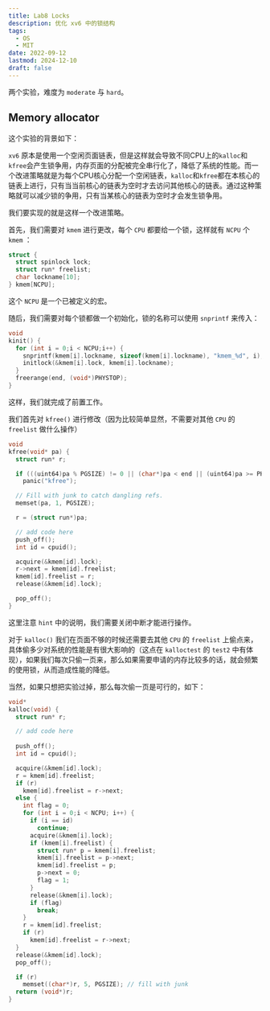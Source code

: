```yaml
---
title: Lab8 Locks
description: 优化 xv6 中的锁结构
tags:
  - OS
  - MIT
date: 2022-09-12
lastmod: 2024-12-10
draft: false
---
```


两个实验，难度为 `moderate` 与 `hard`。

## Memory allocator

这个实验的背景如下：

`xv6` 原本是使用一个空闲页面链表，但是这样就会导致不同CPU上的`kalloc`和`kfree`会产生锁争用，内存页面的分配被完全串行化了，降低了系统的性能。而一个改进策略就是为每个CPU核心分配一个空闲链表，`kalloc`和`kfree`都在本核心的链表上进行，只有当当前核心的链表为空时才去访问其他核心的链表。通过这种策略就可以减少锁的争用，只有当某核心的链表为空时才会发生锁争用。

我们要实现的就是这样一个改进策略。

首先，我们需要对 `kmem` 进行更改，每个 `CPU` 都要给一个锁，这样就有 `NCPU` 个 `kmem` ：

```c
struct {
  struct spinlock lock;
  struct run* freelist;
  char lockname[10];
} kmem[NCPU];
```

这个 `NCPU` 是一个已被定义的宏。

随后，我们需要对每个锁都做一个初始化，锁的名称可以使用 `snprintf` 来传入：

```c
void
kinit() {
  for (int i = 0;i < NCPU;i++) {
    snprintf(kmem[i].lockname, sizeof(kmem[i].lockname), "kmem_%d", i);
    initlock(&kmem[i].lock, kmem[i].lockname);
  }
  freerange(end, (void*)PHYSTOP);
}
```

这样，我们就完成了前置工作。

我们首先对 `kfree()` 进行修改（因为比较简单显然，不需要对其他 `CPU` 的 `freelist` 做什么操作）

```c
void
kfree(void* pa) {
  struct run* r;

  if (((uint64)pa % PGSIZE) != 0 || (char*)pa < end || (uint64)pa >= PHYSTOP)
    panic("kfree");

  // Fill with junk to catch dangling refs.
  memset(pa, 1, PGSIZE);

  r = (struct run*)pa;

  // add code here
  push_off();
  int id = cpuid();

  acquire(&kmem[id].lock);
  r->next = kmem[id].freelist;
  kmem[id].freelist = r;
  release(&kmem[id].lock);

  pop_off();
}
```

这里注意 `hint` 中的说明，我们需要关闭中断才能进行操作。

对于 `kalloc()` 我们在页面不够的时候还需要去其他 `CPU` 的 `freelist` 上偷点来，具体偷多少对系统的性能是有很大影响的（这点在 `kalloctest` 的 `test2` 中有体现），如果我们每次只偷一页来，那么如果需要申请的内存比较多的话，就会频繁的使用锁，从而造成性能的降低。

当然，如果只想把实验过掉，那么每次偷一页是可行的，如下：

```c
void*
kalloc(void) {
  struct run* r;

  // add code here
    
  push_off();
  int id = cpuid();

  acquire(&kmem[id].lock);
  r = kmem[id].freelist;
  if (r)
    kmem[id].freelist = r->next;
  else {
    int flag = 0;
    for (int i = 0;i < NCPU; i++) {
      if (i == id)
        continue;
      acquire(&kmem[i].lock);
      if (kmem[i].freelist) {
        struct run* p = kmem[i].freelist;
        kmem[i].freelist = p->next;
        kmem[id].freelist = p;
        p->next = 0;
        flag = 1;
      }
      release(&kmem[i].lock);
      if (flag)
        break;
    }
    r = kmem[id].freelist;
    if (r)
      kmem[id].freelist = r->next;
  }
  release(&kmem[id].lock);
  pop_off();

  if (r)
    memset((char*)r, 5, PGSIZE); // fill with junk
  return (void*)r;
}
```







